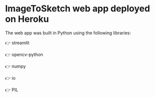 # ImageToSketch web app deployed on Heroku

The web app was built in Python using the following libraries:

 👉 streamlit
 
 👉 opencv-python
 
 👉 numpy
 
 👉 io
 
 👉 PIL
